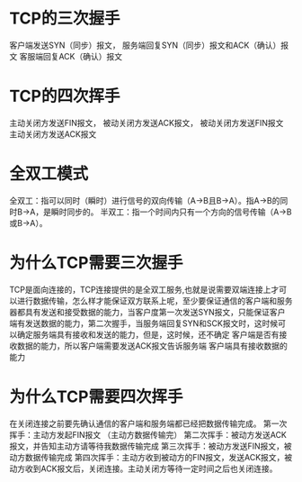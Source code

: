 
# TCP的三次握手
客户端发送SYN（同步）报文，
服务端回复SYN（同步）报文和ACK（确认）报文
客服端回复ACK（确认）报文


# TCP的四次挥手
主动关闭方发送FIN报文，
被动关闭方发送ACK报文，
被动关闭方发送FIN报文
主动关闭方发送ACK报文

# 全双工模式

全双工：指可以同时（瞬时）进行信号的双向传输（A→B且B→A）。指A→B的同时B→A，是瞬时同步的。
半双工：指一个时间内只有一个方向的信号传输（A→B或B→A）。


# 为什么TCP需要三次握手
TCP是面向连接的，TCP连接提供的是全双工服务,也就是说需要双端连接上才可以进行数据传输，怎么样才能保证双方联系上呢，至少要保证通信的客户端和服务器都具有发送和接受数据的能力，当客户度第一次发送SYN报文，只能保证客户端有发送数据的能力，第二次握手，当服务端回复SYN和SCK报文时，这时候可以确定服务端具有接收和发送的能力，但是，这时候，还不确定 客户端是否有接收数据的能力，所以客户端需要发送ACK报文告诉服务端 客户端具有接收数据的能力


# 为什么TCP需要四次挥手
在关闭连接之前要先确认通信的客户端和服务端都已经把数据传输完成。
第一次挥手：主动方发起FIN报文 （主动方数据传输完）
第二次挥手：被动方发送ACK报文，并告知主动方请等待我数据传输完成
第三次挥手：被动方发送FIN报文，被动方数据传输完成
第四次挥手：主动方收到被动方的FIN报文，发送ACK报文，被动方收到ACK报文后，关闭连接。主动关闭方等待一定时间之后也关闭连接。